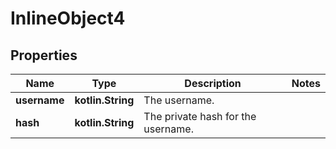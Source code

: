 
# InlineObject4

## Properties
Name | Type | Description | Notes
------------ | ------------- | ------------- | -------------
**username** | **kotlin.String** | The username. | 
**hash** | **kotlin.String** | The private hash for the username. | 



